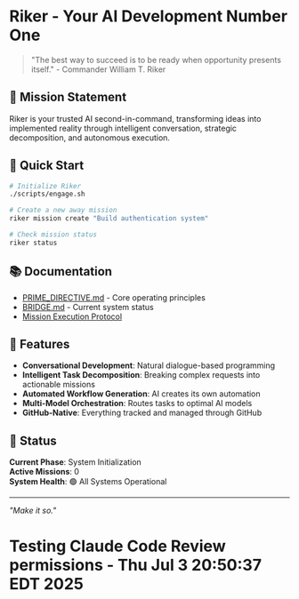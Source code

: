 # Riker - Your AI Development Number One

> "The best way to succeed is to be ready when opportunity presents itself." - Commander William T. Riker

## 🚀 Mission Statement

Riker is your trusted AI second-in-command, transforming ideas into implemented reality through intelligent conversation, strategic decomposition, and autonomous execution.

## 🖖 Quick Start

```bash
# Initialize Riker
./scripts/engage.sh

# Create a new away mission
riker mission create "Build authentication system"

# Check mission status
riker status
```

## 📚 Documentation

- [PRIME_DIRECTIVE.md](PRIME_DIRECTIVE.md) - Core operating principles
- [BRIDGE.md](BRIDGE.md) - Current system status
- [Mission Execution Protocol](engineering/protocols/mission-execution.md)

## 🌟 Features

- **Conversational Development**: Natural dialogue-based programming
- **Intelligent Task Decomposition**: Breaking complex requests into actionable missions
- **Automated Workflow Generation**: AI creates its own automation
- **Multi-Model Orchestration**: Routes tasks to optimal AI models
- **GitHub-Native**: Everything tracked and managed through GitHub

## 📡 Status

**Current Phase**: System Initialization  
**Active Missions**: 0  
**System Health**: 🟢 All Systems Operational

---

*"Make it so."*
# Testing Claude Code Review permissions - Thu Jul  3 20:50:37 EDT 2025
